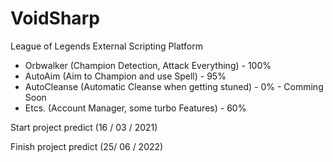 # VoidSharp
  League of Legends External Scripting Platform
  - Orbwalker (Champion Detection, Attack Everything) - 100%
  - AutoAim (Aim to Champion and use Spell) - 95%
  - AutoCleanse (Automatic Cleanse when getting stuned) - 0% - Comming Soon
  - Etcs. (Account Manager, some turbo Features) - 60% 

Start project predict (16 / 03 / 2021)

Finish project predict (25/ 06 / 2022)
